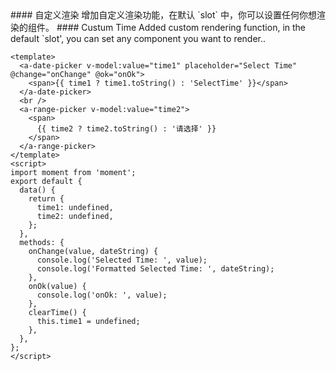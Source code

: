 <cn>
#### 自定义渲染
增加自定义渲染功能，在默认 `slot` 中，你可以设置任何你想渲染的组件。
</cn>

<us>
#### Custum Time
Added custom rendering function, in the default `slot', you can set any component you want to render..
</us>

```vue
<template>
  <a-date-picker v-model:value="time1" placeholder="Select Time" @change="onChange" @ok="onOk">
    <span>{{ time1 ? time1.toString() : 'SelectTime' }}</span>
  </a-date-picker>
  <br />
  <a-range-picker v-model:value="time2">
    <span>
      {{ time2 ? time2.toString() : '请选择' }}
    </span>
  </a-range-picker>
</template>
<script>
import moment from 'moment';
export default {
  data() {
    return {
      time1: undefined,
      time2: undefined,
    };
  },
  methods: {
    onChange(value, dateString) {
      console.log('Selected Time: ', value);
      console.log('Formatted Selected Time: ', dateString);
    },
    onOk(value) {
      console.log('onOk: ', value);
    },
    clearTime() {
      this.time1 = undefined;
    },
  },
};
</script>
```

